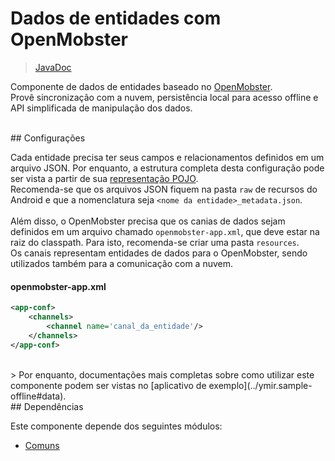 # Dados de entidades com OpenMobster
> [JavaDoc](https://zalemsoftware.github.io/Ymir/ymir.client-android.entity.data-openmobster)

Componente de dados de entidades baseado no [OpenMobster](https://github.com/ZalemSoftware/OpenMobster).<br>
Provê sincronização com a nuvem, persistência local para acesso offline e API simplificada de manipulação dos dados.

<br>
## Configurações

Cada entidade precisa ter seus campos e relacionamentos definidos em um arquivo JSON. Por enquanto, a estrutura completa desta configuração pode ser vista a partir de sua [representação POJO](https://zalemsoftware.github.io/Ymir/ymir.client-android.entity.data-openmobster/br/com/zalem/ymir/client/android/entity/data/openmobster/metadata/EntityMetadataConfig.html).<br>
Recomenda-se que os arquivos JSON fiquem na pasta `raw` de recursos do Android e que a nomenclatura seja `<nome da entidade>_metadata.json`.<br>
<br>
Além disso, o OpenMobster precisa que os canias de dados sejam definidos em um arquivo chamado `openmobster-app.xml`, que deve estar na raiz do classpath. Para isto, recomenda-se criar uma pasta `resources`.<br>
Os canais representam entidades de dados para o OpenMobster, sendo utilizados também para a comunicação com a nuvem.

#### openmobster-app.xml
```xml
<app-conf>
    <channels>
        <channel name='canal_da_entidade'/>
    </channels>
</app-conf>
```

<br>
> Por enquanto, documentações mais completas sobre como utilizar este componente podem ser vistas no [aplicativo de exemplo](../ymir.sample-offline#data).

<br>
## Dependências

Este componente depende dos seguintes módulos:
* [Comuns](../ymir.client-android.commons)

